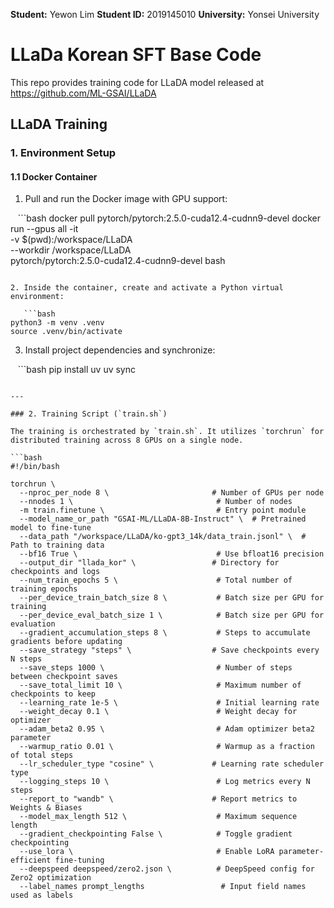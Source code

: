 **Student:** Yewon Lim
**Student ID:** 2019145010
**University:** Yonsei University

# LLaDa Korean SFT Base Code

This repo provides training code for LLaDA model released at https://github.com/ML-GSAI/LLaDA 

## LLaDA Training

### 1. Environment Setup

#### 1.1 Docker Container

1. Pull and run the Docker image with GPU support:

   ```bash
   docker pull pytorch/pytorch:2.5.0-cuda12.4-cudnn9-devel
   docker run --gpus all -it \
     -v $(pwd):/workspace/LLaDA \
     --workdir /workspace/LLaDA \
     pytorch/pytorch:2.5.0-cuda12.4-cudnn9-devel bash
   ```

2. Inside the container, create and activate a Python virtual environment:

   ```bash
   python3 -m venv .venv
   source .venv/bin/activate
   ```


3. Install project dependencies and synchronize:

   ```bash
   pip install uv
   uv sync
   ```

---

### 2. Training Script (`train.sh`)

The training is orchestrated by `train.sh`. It utilizes `torchrun` for distributed training across 8 GPUs on a single node.

```bash
#!/bin/bash

torchrun \
  --nproc_per_node 8 \                       # Number of GPUs per node
  --nnodes 1 \                                # Number of nodes
  -m train.finetune \                         # Entry point module
  --model_name_or_path "GSAI-ML/LLaDA-8B-Instruct" \  # Pretrained model to fine-tune
  --data_path "/workspace/LLaDA/ko-gpt3_14k/data_train.jsonl" \  # Path to training data
  --bf16 True \                               # Use bfloat16 precision
  --output_dir "llada_kor" \                 # Directory for checkpoints and logs
  --num_train_epochs 5 \                      # Total number of training epochs
  --per_device_train_batch_size 8 \           # Batch size per GPU for training
  --per_device_eval_batch_size 1 \            # Batch size per GPU for evaluation
  --gradient_accumulation_steps 8 \           # Steps to accumulate gradients before updating
  --save_strategy "steps" \                  # Save checkpoints every N steps
  --save_steps 1000 \                         # Number of steps between checkpoint saves
  --save_total_limit 10 \                     # Maximum number of checkpoints to keep
  --learning_rate 1e-5 \                      # Initial learning rate
  --weight_decay 0.1 \                        # Weight decay for optimizer
  --adam_beta2 0.95 \                         # Adam optimizer beta2 parameter
  --warmup_ratio 0.01 \                       # Warmup as a fraction of total steps
  --lr_scheduler_type "cosine" \             # Learning rate scheduler type
  --logging_steps 10 \                        # Log metrics every N steps
  --report_to "wandb" \                      # Report metrics to Weights & Biases
  --model_max_length 512 \                    # Maximum sequence length
  --gradient_checkpointing False \            # Toggle gradient checkpointing
  --use_lora \                                # Enable LoRA parameter-efficient fine-tuning
  --deepspeed deepspeed/zero2.json \          # DeepSpeed config for Zero2 optimization
  --label_names prompt_lengths                 # Input field names used as labels
```
